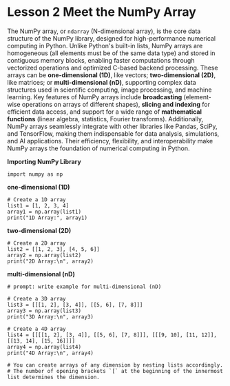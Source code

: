 # Lesson 2 Meet the NumPy Array
The NumPy array, or `ndarray` (N-dimensional array), is the core data structure of the NumPy library, designed for high-performance numerical computing in Python. Unlike Python's built-in lists, NumPy arrays are homogeneous (all elements must be of the same data type) and stored in contiguous memory blocks, enabling faster computations through vectorized operations and optimized C-based backend processing. These arrays can be **one-dimensional (1D)**, like vectors; **two-dimensional (2D)**, like matrices; or **multi-dimensional (nD)**, supporting complex data structures used in scientific computing, image processing, and machine learning. Key features of NumPy arrays include **broadcasting** (element-wise operations on arrays of different shapes), **slicing and indexing** for efficient data access, and support for a wide range of **mathematical functions** (linear algebra, statistics, Fourier transforms). Additionally, NumPy arrays seamlessly integrate with other libraries like Pandas, SciPy, and TensorFlow, making them indispensable for data analysis, simulations, and AI applications. Their efficiency, flexibility, and interoperability make NumPy arrays the foundation of numerical computing in Python.

**Importing NumPy Library**

```
import numpy as np
```

**one-dimensional (1D)**

```
# Create a 1D array
list1 = [1, 2, 3, 4]
array1 = np.array(list1)
print("1D Array:", array1)
```

**two-dimensional (2D)**
```
# Create a 2D array
list2 = [[1, 2, 3], [4, 5, 6]]
array2 = np.array(list2)
print("2D Array:\n", array2)
```
**multi-dimensional (nD)**
```
# prompt: write example for multi-dimensional (nD)

# Create a 3D array
list3 = [[[1, 2], [3, 4]], [[5, 6], [7, 8]]]
array3 = np.array(list3)
print("3D Array:\n", array3)

# Create a 4D array
list4 = [[[[1, 2], [3, 4]], [[5, 6], [7, 8]]], [[[9, 10], [11, 12]], [[13, 14], [15, 16]]]]
array4 = np.array(list4)
print("4D Array:\n", array4)

# You can create arrays of any dimension by nesting lists accordingly.
# The number of opening brackets `[` at the beginning of the innermost list determines the dimension.
```

